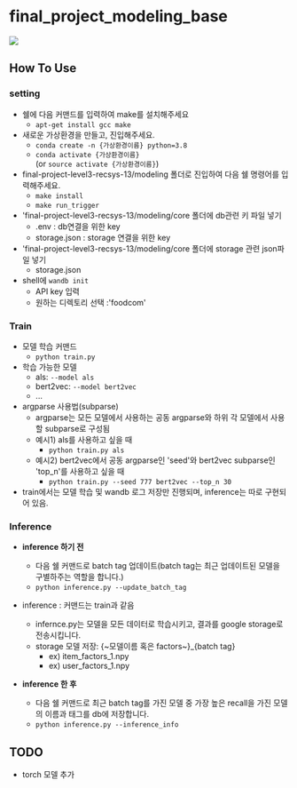 # final_project_modeling_base
![](https://velog.velcdn.com/images/whattsup_kim/post/d5bee838-179a-48e8-bec2-04829cf2aab1/image.png)

## How To Use
### setting
- 쉘에 다음 커맨드를 입력하여 make를 설치해주세요
    - `apt-get install gcc make`
- 새로운 가상환경을 만들고, 진입해주세요.
    - `conda create -n {가상환경이름} python=3.8`
    - `conda activate {가상환경이름}`  
    (or `source activate {가상환경이름}`)
- final-project-level3-recsys-13/modeling 폴더로 진입하여 다음 쉘 명령어를 입력해주세요.
    - `make install`
    - `make run_trigger`
- 'final-project-level3-recsys-13/modeling/core 폴더에 db관련 키 파일 넣기
    - .env : db연결을 위한 key
    - storage.json : storage 연결을 위한 key
- 'final-project-level3-recsys-13/modeling/core 폴더에 storage 관련 json파일 넣기
    - storage.json
- shell에 `wandb init`
    - API key 입력
    - 원하는 디렉토리 선택 :'foodcom'

### Train  
- 모델 학습 커맨드
    - `python train.py`
- 학습 가능한 모델
    - als: `--model als`
    - bert2vec: `--model bert2vec`
    - ...
- argparse 사용법(subparse)
    - argparse는 모든 모델에서 사용하는 공동 argparse와 하위 각 모델에서 사용할 subparse로 구성됨
    - 예시1) als를 사용하고 싶을 때
        - `python train.py als`
    - 예시2) bert2vec에서 공동 argparse인 'seed'와 bert2vec subparse인 'top_n'를 사용하고 싶을 때
        - `python train.py --seed 777 bert2vec --top_n 30`
- train에서는 모델 학습 및 wandb 로그 저장만 진행되며, inference는 따로 구현되어 있음.

### Inference  
- **inference 하기 전**
    - 다음 쉘 커맨드로 batch tag 업데이트(batch tag는 최근 업데이트된 모델을 구별하주는 역할을 합니다.)
    - `python inference.py --update_batch_tag`
- inference : 커맨드는 train과 같음
    - infernce.py는 모델을 모든 데이터로 학습시키고, 결과를 google storage로 전송시킵니다.
    - storage 모델 저장: {~모델이름 혹은 factors~}_{batch tag}
        - ex) item_factors_1.npy
        - ex) user_factors_1.npy

- **inference 한 후**
    - 다음 쉘 커맨드로 최근 batch tag를 가진 모델 중 가장 높은 recall을 가진 모델의 이름과 태그를 db에 저장합니다. 
    - `python inference.py --inference_info`

## TODO
- torch 모델 추가
